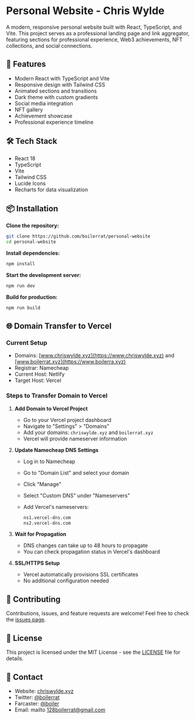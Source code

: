 # Personal Website - Chris Wylde

A modern, responsive personal website built with React, TypeScript, and Vite. This project serves as a professional landing page and link aggregator, featuring sections for professional experience, Web3 achievements, NFT collections, and social connections.

## 🚀 Features

- Modern React with TypeScript and Vite
- Responsive design with Tailwind CSS
- Animated sections and transitions
- Dark theme with custom gradients
- Social media integration
- NFT gallery
- Achievement showcase
- Professional experience timeline

## 🛠 Tech Stack

- React 18
- TypeScript
- Vite
- Tailwind CSS
- Lucide Icons
- Recharts for data visualization

## 📦 Installation

**Clone the repository:**

```bash
git clone https://github.com/boilerrat/personal-website
cd personal-website
```

**Install dependencies:**

  ```bash
  npm install
  ```

**Start the development server:**

```bash
npm run dev
```

**Build for production:**

```bash
npm run build
```

## 🌐 Domain Transfer to Vercel

### Current Setup

- Domains: [www.chriswylde.xyz](https://www.chriswylde.xyz) and [www.boilerrat.xyz](https://www.boilerra.xyz)
- Registrar: Namecheap
- Current Host: Netlify
- Target Host: Vercel

### Steps to Transfer Domain to Vercel

1. **Add Domain to Vercel Project**
   - Go to your Vercel project dashboard
   - Navigate to "Settings" > "Domains"
   - Add your domains: `chriswylde.xyz` and `boilerrat.xyz`
   - Vercel will provide nameserver information

2. **Update Namecheap DNS Settings**
   - Log in to Namecheap
   - Go to "Domain List" and select your domain
   - Click "Manage"
   - Select "Custom DNS" under "Nameservers"
   - Add Vercel's nameservers:

     ```bash
     ns1.vercel-dns.com
     ns2.vercel-dns.com
     ```

3. **Wait for Propagation**
   - DNS changes can take up to 48 hours to propagate
   - You can check propagation status in Vercel's dashboard

4. **SSL/HTTPS Setup**
   - Vercel automatically provisions SSL certificates
   - No additional configuration needed

## 🤝 Contributing

Contributions, issues, and feature requests are welcome! Feel free to check the [issues page](https://github.com/boilerrat/personal-website/issues).

## 📝 License

This project is licensed under the MIT License - see the [LICENSE](LICENSE) file for details.

## 👤 Contact

- Website: [chriswylde.xyz](https://www.chriswylde.xyz)
- Twitter: [@boilerrat](https://twitter.com/boilerrat)
- Farcaster: [@boiler](https://warpcast.com/boiler)
- Email: mailto [128boilerrat@gmail.com](mailto:128boilerrat@gmail.com)

